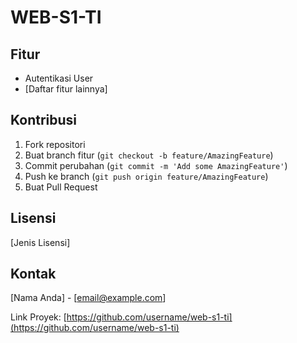 # WEB-S1-TI

## Fitur

-   Autentikasi User
-   [Daftar fitur lainnya]

## Kontribusi

1. Fork repositori
2. Buat branch fitur (`git checkout -b feature/AmazingFeature`)
3. Commit perubahan (`git commit -m 'Add some AmazingFeature'`)
4. Push ke branch (`git push origin feature/AmazingFeature`)
5. Buat Pull Request

## Lisensi

[Jenis Lisensi]

## Kontak

[Nama Anda] - [email@example.com]

Link Proyek: [https://github.com/username/web-s1-ti](https://github.com/username/web-s1-ti)
